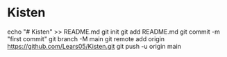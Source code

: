# Kisten
echo "# Kisten" >> README.md
git init
git add README.md
git commit -m "first commit"
git branch -M main
git remote add origin https://github.com/Lears05/Kisten.git
git push -u origin main
